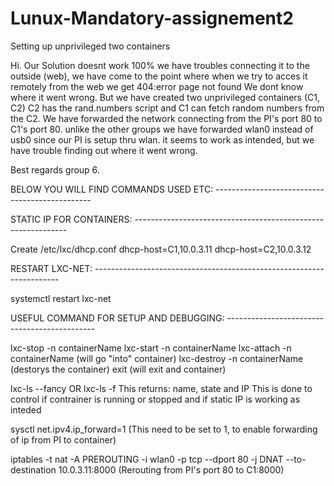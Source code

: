 # Lunux-Mandatory-assignement2
Setting up unprivileged two containers

Hi.
Our Solution doesnt work 100% we have troubles connecting it to the outside (web), we have come to the point where when
we try to acces it remotely from the web we get 404:error page not found
We dont know where it went wrong. 
But we have created two unprivileged containers (C1, C2) C2 has the rand.numbers script and C1 can fetch random numbers
from the C2. 
We have forwarded the network connecting from the PI's port 80 to C1's port 80.
unlike the other groups we have forwarded wlan0 instead of usb0 since our PI is setup thru wlan.
it seems to work as intended, but we have trouble finding out where it went wrong.

Best regards group 6.




BELOW YOU WILL FIND COMMANDS USED ETC: -----------------------------------------------

STATIC IP FOR CONTAINERS: -------------------------------------------------------------

Create /etc/lxc/dhcp.conf
  dhcp-host=C1,10.0.3.11
  dhcp-host=C2,10.0.3.12
  
  

RESTART LXC-NET: ---------------------------------------------------------------------
  
systemctl restart lxc-net
  
  
  
USEFUL COMMAND FOR SETUP AND DEBUGGING: ---------------------------------------------
  
lxc-stop -n containerName
lxc-start -n containerName
lxc-attach -n containerName (will go "into" container)
lxc-destroy -n containerName (destorys the container)
exit (will exit and container)
  
lxc-ls --fancy OR lxc-ls -f
  This returns: name, state and IP
  This is done to control if contrainer is running or stopped and if static IP is 
  working as inteded

sysctl net.ipv4.ip_forward=1 (This need to be set to 1, to enable forwarding of ip from PI to container)

iptables -t nat -A PREROUTING -i wlan0 -p tcp --dport 80 -j DNAT --to-destination 10.0.3.11:8000  (Rerouting from PI's port 80 to C1:8000)


